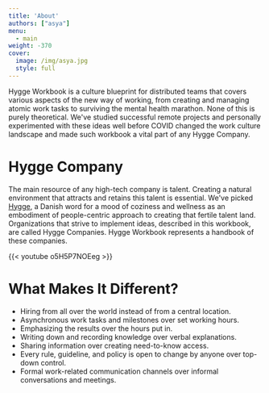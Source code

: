 ```yaml
---
title: 'About'
authors: ["asya"]
menu:
  - main
weight: -370
cover:
  image: /img/asya.jpg
  style: full
---
```


Hygge Workbook is a culture blueprint for distributed teams that covers various aspects of the new way of working, from creating and managing atomic work tasks to surviving the mental health marathon. None of this is purely theoretical. We've studied successful remote projects and personally experimented with these ideas well before COVID changed the work culture landscape and made such workbook a vital part of any Hygge Company.

# Hygge Company

The main resource of any high-tech company is talent. Creating a natural environment that attracts and retains this talent is essential. We've picked [Hygge](https://www.visitdenmark.com/denmark/highlights/hygge/what-hygge), a Danish word for a mood of coziness and wellness as an embodiment of people-centric approach to creating that fertile talent land. Organizations that strive to implement ideas, described in this workbook, are called Hygge Companies. Hygge Workbook represents a handbook of these companies.

{{< youtube o5H5P7NOEeg >}}



# What Makes It Different?

- Hiring from all over the world instead of from a central location.
- Asynchronous work tasks and milestones over set working hours.
- Emphasizing the results over the hours put in.
- Writing down and recording knowledge over verbal explanations.
- Sharing information over creating need-to-know access.
- Every rule, guideline, and policy is open to change by anyone over top-down control.
- Formal work-related communication channels over informal conversations and meetings.

